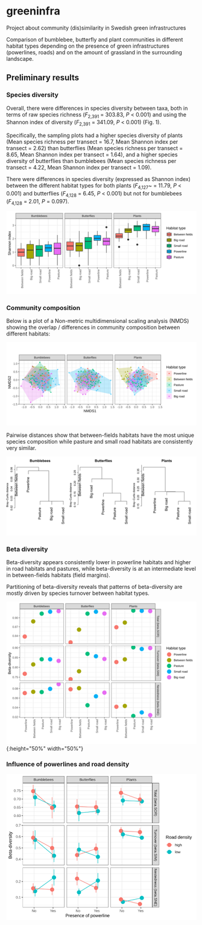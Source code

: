 # greeninfra
Project about community (dis)similarity in Swedish green infrastructures

Comparison of bumblebee, butterfly and plant communities in different habitat types depending on the presence of green infrastructures (powerlines, roads) and on the amount of grassland in the surrounding landscape. 

## Preliminary results

### Species diversity

Overall, there were differences in species diversity between taxa, both in terms of raw species richness (*F*<sub>2,391</sub> = 303.83, *P* < 0.001) and using the Shannon index of diversity (*F*<sub>2,391</sub> = 341.09, *P* < 0.001) (Fig. 1).

Specifically, the sampling plots had a higher species diversity of plants (Mean species richness per transect = 16.7, Mean Shannon index per transect = 2.62) than butterflies (Mean species richness per transect = 8.65, Mean Shannon index per transect = 1.64), and a higher species diversity of butterflies than bumblebees (Mean species richness per transect = 4.22, Mean Shannon index per transect = 1.09).

There were differences in species diversity (expressed as Shannon index) between the different habitat types for both plants (*F*<sub>4,127</sub>~ = 11.79, *P* < 0.001) and butterflies (*F*<sub>4,128</sub> = 6.45, *P* < 0.001) but not for bumblebees (*F*<sub>4,128</sub> = 2.01, *P* = 0.097).

![Fig. 1](shannon_plot.svg)


### Community composition


Below is a plot of a Non-metric multidimensional scaling analysis (NMDS) showing the overlap / differences in community composition between different habitats:

![Fig. 2](nmds_plot.svg)


Pairwise distances show that between-fields habitats have the most unique species composition while pasture and small road habitats are consistently very similar.

![Fig. 3](cluster.svg)

### Beta diversity

Beta-diversity appears consistently lower in powerline habitats and higher in road habitats and pastures, while beta-diversity is at an intermediate level in between-fields habitats (field margins).

Partitioning of beta-diversity reveals that patterns of beta-diversity are mostly driven by species turnover between habitat types.


![Fig. 4](beta.div_plot.svg){:height="50%" width="50%"}



### Influence of powerlines and road density 

![Fig. 5](beta.by.landscape_plot.svg)
